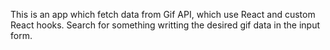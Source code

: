This is an app which fetch data from Gif API, which use React and custom React hooks. 
Search for something writting the desired gif data in the input form.
